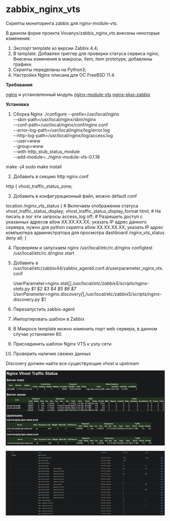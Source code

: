# zabbix_nginx_vts
Скрипты мониторинга zabbix для nginx-module-vts.

В данном форке проекта Vovanys/zabbix_nginx_vts внесены некоторые изменения:
1. Экспорт template из версии Zabbix 4.4;
2. В tamplate:
   Добавлен триггер для проверки статуса сервиса nginx;
   Внесены изменения в макросы, item, item prototype, добавлены графики.
3. Скрипты переделаны на Python3;
4. Настройка Nginx описана для ОС FreeBSD 11.4.

**Требования**

[nginx](https://nginx.org/ru/) и установленный модуль [nginx-module-vts](https://github.com/vozlt/nginx-module-vts)
[nginx-plus-zabbix](https://github.com/sunrules/zabbix_nginx_vts)


**Установка**

1. Сборка Nginx
 ./configure --prefix=/usr/local/nginx \
 --sbin-path=/usr/local/nginx/sbin/nginx \
 --conf-path=/usr/local/nginx/conf/nginx.conf \
 --error-log-path=/usr/local/nginx/log/error.log \
 --http-log-path=/usr/local/nginx/log/access.log \
 --user=www \
 --group=www \
 --with-http_stub_status_module \
 --add-module=../nginx-module-vts-0.1.18 

 make -j4
 sudo make  install

2. Добавить в секцию http 
nginx.conf

http {
vhost_traffic_status_zone;

3. Добавить в конфигурационный файл, можно default.conf

location /nginx_vts_status {
    # Включаем отображение статуса
    vhost_traffic_status_display;
    vhost_traffic_status_display_format html;
    # Не писать в лог эти запросы
    access_log off;
    # Разрешить доступ с указанных адресов
    allow XX.XX.XX.XX; указать IP адрес данного сервера, нужно для python скрипта 
    allow XX.XX.XX.XX; указать IP адрес компьютера администратора для просмотра dashboard /nginx_vts_status
    deny all;
 }
 
4. Проверяем и запускаем nginx
/usr/local/etc/rc.d/nginx configtest
/usr/local/etc/rc.d/nginx start
4. Добавить в /usr/local/etc/zabbix44/zabbix_agentd.conf.d/userparameter_nginx_vts.conf
 
   UserParameter=nginx.stat[*],/usr/local/etc/zabbix5/scripts/nginx-stats.py $1 $2 $3 $4 $5 $6 $7
   UserParameter=nginx.discovery[*],/usr/local/etc/zabbix5/scripts/nginx-discovery.py $1

 5. Перезапустить zabbix-agent
 6. Импортировать шаблон в Zabbix
 7. В Макросе template можно изменить порт web сервера, в данном случае установлен 80.
 8. Присоединить шаблон Nginx VTS к узлу сети
 9. Проверить наличие свежих данных
 
 Discovery должен найти все существующие vhost и upstream

![vts_status_board](https://github.com/sunrules/zabbix_nginx_vts/blob/master/img/nginx_vts_status_board.jpg?raw=true)

![lastdata](https://github.com/sunrules/zabbix_nginx_vts/blob/master/img/lastdata.jpg?raw=true)
